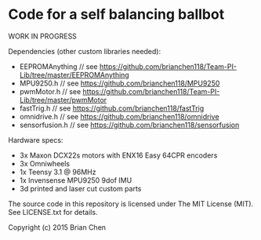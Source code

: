 # Code for a self balancing ballbot
WORK IN PROGRESS

Dependencies (other custom libraries needed):
- EEPROMAnything     // see https://github.com/brianchen118/Team-PI-Lib/tree/master/EEPROMAnything
- MPU9250.h          // see https://github.com/brianchen118/MPU9250
- pwmMotor.h         // see https://github.com/brianchen118/Team-PI-Lib/tree/master/pwmMotor
- fastTrig.h		 // see https://github.com/brianchen118/fastTrig
- omnidrive.h		 // see https://github.com/brianchen118/omnidrive
- sensorfusion.h     // see https://github.com/brianchen118/sensorfusion

Hardware specs:
- 3x Maxon DCX22s motors with ENX16 Easy 64CPR encoders
- 3x Omniwheels
- 1x Teensy 3.1 @ 96MHz
- 1x Invensense MPU9250 9dof IMU
- 3d printed and laser cut custom parts

The source code in this repository is licensed under The MIT License (MIT).
See LICENSE.txt for details.

Copyright (c) 2015 Brian Chen